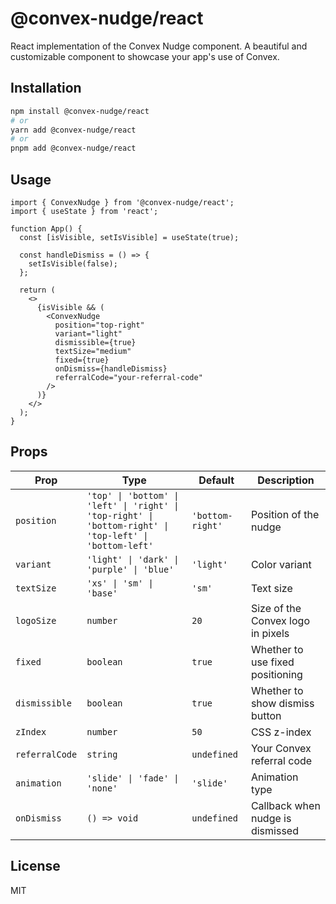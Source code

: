 # @convex-nudge/react

React implementation of the Convex Nudge component. A beautiful and customizable component to showcase your app's use of Convex.

## Installation

```bash
npm install @convex-nudge/react
# or
yarn add @convex-nudge/react
# or
pnpm add @convex-nudge/react
```

## Usage

```tsx
import { ConvexNudge } from '@convex-nudge/react';
import { useState } from 'react';

function App() {
  const [isVisible, setIsVisible] = useState(true);

  const handleDismiss = () => {
    setIsVisible(false);
  };

  return (
    <>
      {isVisible && (
        <ConvexNudge
          position="top-right"
          variant="light"
          dismissible={true}
          textSize="medium"
          fixed={true}
          onDismiss={handleDismiss}
          referralCode="your-referral-code"
        />
      )}
    </>
  );
}
```

## Props

| Prop | Type | Default | Description |
|------|------|---------|-------------|
| `position` | `'top' \| 'bottom' \| 'left' \| 'right' \| 'top-right' \| 'bottom-right' \| 'top-left' \| 'bottom-left'` | `'bottom-right'` | Position of the nudge |
| `variant` | `'light' \| 'dark' \| 'purple' \| 'blue'` | `'light'` | Color variant |
| `textSize` | `'xs' \| 'sm' \| 'base'` | `'sm'` | Text size |
| `logoSize` | `number` | `20` | Size of the Convex logo in pixels |
| `fixed` | `boolean` | `true` | Whether to use fixed positioning |
| `dismissible` | `boolean` | `true` | Whether to show dismiss button |
| `zIndex` | `number` | `50` | CSS z-index |
| `referralCode` | `string` | `undefined` | Your Convex referral code |
| `animation` | `'slide' \| 'fade' \| 'none'` | `'slide'` | Animation type |
| `onDismiss` | `() => void` | `undefined` | Callback when nudge is dismissed |

## License

MIT 
